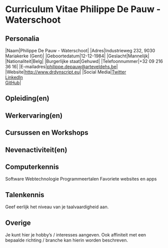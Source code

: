 Curriculum Vitae Philippe De Pauw - Waterschoot
===============================================

Personalia
----------

|Naam|Philippe De Pauw - Waterschoot|
|Adres|Industrieweg 232, 9030 Mariakerke (Gent)|
|Geboortedatum|12-12-1984|
|Geslacht|Mannelijk|
|Nationaliteit|Belg|
|Burgerlijke staat|Gehuwd|
|Telefoonnummer|+32 09 216 36 16|
|E-mailadres|philippe.depauw@arteveldehs.be|
|Website|<http://www.drdynscript.eu>|
|Social Media|[Twitter](http://www.twitter.com/drdynscript)<br>[LinkedIn](https://be.linkedin.com/in/philippe-de-pauw-5a5a336)<br>[GitHub](https://www.github.com/drdynscript)|

Opleiding(en)
-------------

Werkervaring(en)
----------------

Cursussen en Workshops
----------------------

Nevenactiviteit(en)
-------------------

Computerkennis
--------------

Software
Webtechnologie
Programmeertalen
Favoriete websites en apps

Talenkennis
-----------

Geef eerlijk het niveau van je taalvaardigheid aan.

Overige
-------

Je kunt hier je hobby’s / interesses aangeven.
Ook affiniteit met een bepaalde richting / branche kan hierin worden beschreven.